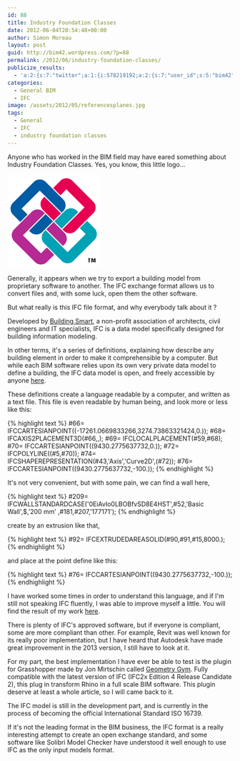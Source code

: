 ```yaml
---
id: 88
title: Industry Foundation Classes
date: 2012-06-04T20:54:48+00:00
author: Simon Moreau
layout: post
guid: http://bim42.wordpress.com/?p=88
permalink: /2012/06/industry-foundation-classes/
publicize_results:
  - 'a:2:{s:7:"twitter";a:1:{i:578219192;a:2:{s:7:"user_id";s:5:"bim42";s:7:"post_id";s:18:"209750099994214401";}}s:2:"fb";a:1:{i:589116337;a:2:{s:7:"user_id";s:9:"589116337";s:7:"post_id";s:17:"10150855159261338";}}}'
categories:
  - General BIM
  - IFC
image: /assets/2012/05/referencesplanes.jpg
tags:
  - General
  - IFC
  - industry foundation classes
---
```

Anyone who has worked in the BIM field may have eared something about Industry Foundation Classes. Yes, you know, this little logo... 

![ifclogo](/assets/2012/06/ifclogo.jpg)

Generally, it appears when we try to export a building model from proprietary software to another. The IFC exchange format allows us to convert files and, with some luck, open them the other software.

But what really is this IFC file format, and why everybody talk about it ?

Developed by [Building Smart](http://buildingsmart.com/), a non-profit association of architects, civil engineers and IT specialists, IFC is a data model specifically designed for building information modeling.

In other terms, it's a series of definitions, explaining how describe any building element in order to make it comprehensible by a computer. But while each BIM software relies upon its own very private data model to define a building, the IFC data model is open, and freely accessible by anyone [here](http://www.buildingsmart-tech.org/ifc/IFC2x4/rc2/html/index.htm).

These definitions create a language readable by a computer, and written as a text file. This file is even readable by human being, and look more or less like this:

{% highlight text %}
#66= IFCCARTESIANPOINT((-17261.0669833266,3274.73863321424,0.));
#68= IFCAXIS2PLACEMENT3D(#66,$,$);
#69= IFCLOCALPLACEMENT(#59,#68);
#70= IFCCARTESIANPOINT((9430.2775637732,0.));
#72= IFCPOLYLINE((#5,#70));
#74= IFCSHAPEREPRESENTATION(#43,'Axis','Curve2D',(#72));
#76= IFCCARTESIANPOINT((9430.2775637732,-100.));
{% endhighlight %}

It's not very convenient, but with some pain, we can find a wall here,

{% highlight text %}
#209= IFCWALLSTANDARDCASE('0EiAvIo0LBOBfvSD8E4HST',#52,'Basic Wall',$,’200 mm’ ,#181,#207,'177171');
{% endhighlight %}

create by an extrusion like that,

{% highlight text %}
#92= IFCEXTRUDEDAREASOLID(#90,#91,#15,8000.);
{% endhighlight %}

and place at the point define like this:

{% highlight text %}
#76= IFCCARTESIANPOINT((9430.2775637732,-100.));
{% endhighlight %}

I have worked some times in order to understand this language, and if I'm still not speaking IFC fluently, I was able to improve myself a little. You will find the result of my work [here](http://www.scribd.com/doc/95909096/Industry-Foundation-Classes).

There is plenty of IFC's approved software, but if everyone is compliant, some are more compliant than other. For example, Revit was well known for its really poor implementation, but I have heard that Autodesk have made great improvement in the 2013 version, I still have to look at it.

For my part, the best implementation I have ever be able to test is the plugin for Grasshopper made by Jon Mirtschin called [Geometry Gym](http://geometrygym.blogspot.fr/). Fully compatible with the latest version of IFC (IFC2x Edition 4 Release Candidate 2), this plug in transform Rhino in a full scale BIM software. This plugin deserve at least a whole article, so I will came back to it.

The IFC model is still in the development part, and is currently in the process of becoming the official International Standard ISO 16739.

If it's not the leading format in the BIM business, the IFC format is a really interesting attempt to create an open exchange standard, and some software like Solibri Model Checker have understood it well enough to use IFC as the only input models format.